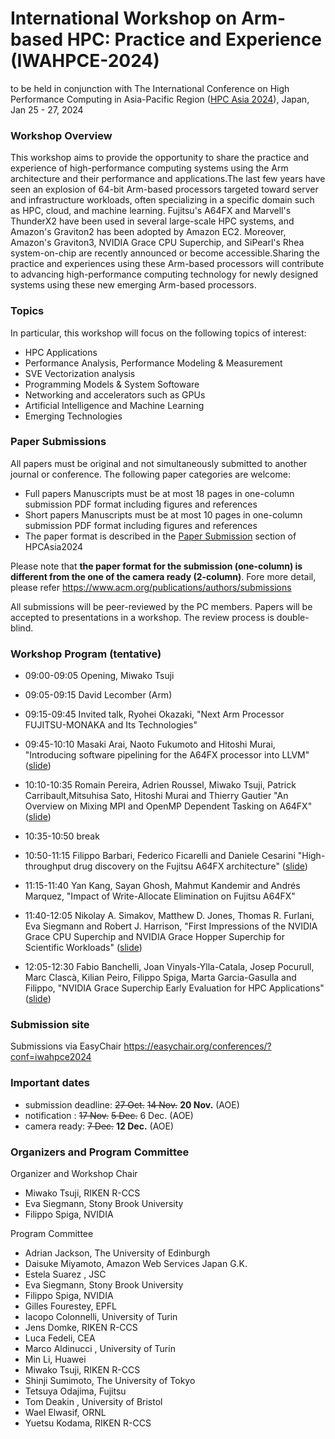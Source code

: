 #  International Workshop on Arm-based HPC: Practice and Experience (IWAHPCE-2024)
to be held in conjunction with The International Conference on High Performance Computing in Asia-Pacific Region ([HPC Asia 2024](https://sighpc.ipsj.or.jp/HPCAsia2024/)), Japan, Jan 25 - 27, 2024 


### Workshop Overview
This workshop aims to provide the opportunity to share the practice and experience of high-performance computing systems using the Arm architecture and their performance and applications.The last few years have seen an explosion of 64-bit Arm-based processors targeted toward server and infrastructure workloads, often specializing in a specific domain such as HPC, cloud, and machine learning. Fujitsu's A64FX and Marvell's ThunderX2 have been used in several large-scale HPC systems, and Amazon's Graviton2 has been adopted by Amazon EC2. Moreover, Amazon's Graviton3, NVIDIA Grace CPU Superchip, and SiPearl's Rhea system-on-chip are recently announced or become accessible.Sharing the practice and experiences using these Arm-based processors will contribute to advancing high-performance computing technology for newly designed systems using these new emerging Arm-based processors.

### Topics
In particular, this workshop will focus on the following topics of interest:

- HPC Applications
- Performance Analysis, Performance Modeling & Measurement
- SVE Vectorization analysis
- Programming Models & System Softoware
- Networking and accelerators such as GPUs
- Artificial Intelligence and Machine Learning
- Emerging Technologies

### Paper Submissions

All papers must be original and not simultaneously submitted to another journal or conference. The following paper categories are welcome:

- Full papers Manuscripts must be at most 18 pages in one-column submission PDF format including figures and references
- Short papers Manuscripts must be at most 10 pages  in one-column submission PDF format including figures and references
- The paper format is described in the [Paper Submission](https://sighpc.ipsj.or.jp/HPCAsia2024/cfp.html) section of HPCAsia2024

Please note that <b>the paper format for the submission (one-column) is different from the one of the camera ready (2-column)</b>. 
Fore more detail, please refer https://www.acm.org/publications/authors/submissions 

All submissions will be peer-reviewed by the PC members. Papers will be accepted to presentations in a workshop. The review process is double-blind. 

### Workshop Program (tentative)

 - 09:00-09:05 Opening, Miwako Tsuji
 - 09:05-09:15 David Lecomber (Arm)
 - 09:15-09:45 Invited talk, Ryohei Okazaki, "Next Arm Processor FUJITSU-MONAKA and Its Technologies"
 - 09:45-10:10 Masaki Arai, Naoto Fukumoto and Hitoshi Murai, "Introducing software pipelining for the A64FX processor into LLVM" (<a href="IWAHPCE2004-arai.pdf">slide</a>)
 - 10:10-10:35 Romain Pereira, Adrien Roussel, Miwako Tsuji, Patrick Carribault,Mitsuhisa Sato, Hitoshi Murai and Thierry Gautier "An Overview on Mixing MPI and OpenMP Dependent Tasking on A64FX" (<a href="2024_iwahpce_mpc-fugaku.pdf">slide</a>)

 - 10:35-10:50 break

 - 10:50-11:15 Filippo Barbari, Federico Ficarelli and Daniele Cesarini "High-throughput drug discovery on the Fujitsu A64FX architecture" (<a href="arm-iwahpce-2024.pdf">slide</a>)
 - 11:15-11:40  Yan Kang, Sayan Ghosh, Mahmut Kandemir and Andrés Marquez, "Impact of Write-Allocate Elimination on Fujitsu A64FX"
 - 11:40-12:05  Nikolay A. Simakov, Matthew D. Jones, Thomas R. Furlani, Eva Siegmann and Robert J. Harrison, "First Impressions of the NVIDIA
Grace CPU Superchip and NVIDIA Grace Hopper Superchip for Scientific Workloads" (<a href="GraceHopper_Benchmarks_HPC_Asia_24.PDF">slide</a>)
 - 12:05-12:30 Fabio Banchelli, Joan Vinyals-Ylla-Catala, Josep Pocurull, Marc Clascà, Kilian Peiro, Filippo Spiga, Marta Garcia-Gasulla and Filippo, "NVIDIA Grace Superchip Early Evaluation for HPC Applications" (<a href="IWAHPCE24-NVIDIA32.pdf">slide</a>)

### Submission site

Submissions via EasyChair https://easychair.org/conferences/?conf=iwahpce2024

### Important dates

 - submission deadline: <s>27 Oct.</s>  <s>14 Nov.</s> <B>20 Nov.</B> (AOE)
 - notification : <s>17 Nov.</s> <s>5 Dec.</s> 6 Dec.  (AOE)
 - camera ready: <s>7 Dec.</s>  <B>12 Dec.</B>  (AOE)

### Organizers and Program Committee

Organizer and Workshop Chair
 -  Miwako Tsuji, RIKEN R-CCS
 -  Eva Siegmann, Stony Brook University 
 -  Filippo Spiga, NVIDIA


Program Committee

 -  Adrian Jackson, The University of Edinburgh
 -  Daisuke Miyamoto, Amazon Web Services Japan G.K.
 -  Estela Suarez , JSC
 -  Eva Siegmann, Stony Brook University 
 -  Filippo Spiga, NVIDIA
 -  Gilles Fourestey, EPFL
 -  Iacopo Colonnelli, University of Turin
 -  Jens Domke, RIKEN R-CCS
 -  Luca  Fedeli, CEA
 -  Marco Aldinucci , University of Turin
 -  Min Li, Huawei
 -  Miwako Tsuji, RIKEN R-CCS
 -  Shinji Sumimoto, The University of Tokyo
 -  Tetsuya Odajima, Fujitsu
 -  Tom Deakin , University of Bristol
 -  Wael Elwasif, ORNL
 -  Yuetsu Kodama, RIKEN R-CCS


